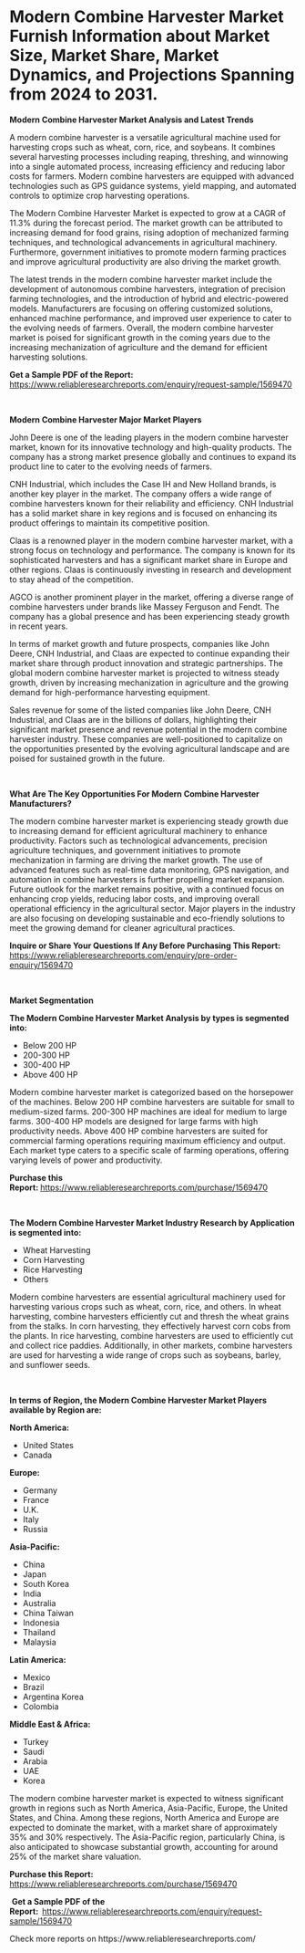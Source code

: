 <p><h1>Modern Combine Harvester Market Furnish Information about Market Size, Market Share, Market Dynamics, and Projections Spanning from 2024 to 2031.</h1></p><p><strong>Modern Combine Harvester Market Analysis and Latest Trends</strong></p>
<p><p>A modern combine harvester is a versatile agricultural machine used for harvesting crops such as wheat, corn, rice, and soybeans. It combines several harvesting processes including reaping, threshing, and winnowing into a single automated process, increasing efficiency and reducing labor costs for farmers. Modern combine harvesters are equipped with advanced technologies such as GPS guidance systems, yield mapping, and automated controls to optimize crop harvesting operations.</p><p>The Modern Combine Harvester Market is expected to grow at a CAGR of 11.3% during the forecast period. The market growth can be attributed to increasing demand for food grains, rising adoption of mechanized farming techniques, and technological advancements in agricultural machinery. Furthermore, government initiatives to promote modern farming practices and improve agricultural productivity are also driving the market growth.</p><p>The latest trends in the modern combine harvester market include the development of autonomous combine harvesters, integration of precision farming technologies, and the introduction of hybrid and electric-powered models. Manufacturers are focusing on offering customized solutions, enhanced machine performance, and improved user experience to cater to the evolving needs of farmers. Overall, the modern combine harvester market is poised for significant growth in the coming years due to the increasing mechanization of agriculture and the demand for efficient harvesting solutions.</p></p>
<p><strong>Get a Sample PDF of the Report:&nbsp;</strong> <a href="https://www.reliableresearchreports.com/enquiry/request-sample/1569470">https://www.reliableresearchreports.com/enquiry/request-sample/1569470</a></p>
<p>&nbsp;</p>
<p><strong>Modern Combine Harvester Major Market Players</strong></p>
<p><p>John Deere is one of the leading players in the modern combine harvester market, known for its innovative technology and high-quality products. The company has a strong market presence globally and continues to expand its product line to cater to the evolving needs of farmers.</p><p>CNH Industrial, which includes the Case IH and New Holland brands, is another key player in the market. The company offers a wide range of combine harvesters known for their reliability and efficiency. CNH Industrial has a solid market share in key regions and is focused on enhancing its product offerings to maintain its competitive position.</p><p>Claas is a renowned player in the modern combine harvester market, with a strong focus on technology and performance. The company is known for its sophisticated harvesters and has a significant market share in Europe and other regions. Claas is continuously investing in research and development to stay ahead of the competition.</p><p>AGCO is another prominent player in the market, offering a diverse range of combine harvesters under brands like Massey Ferguson and Fendt. The company has a global presence and has been experiencing steady growth in recent years.</p><p>In terms of market growth and future prospects, companies like John Deere, CNH Industrial, and Claas are expected to continue expanding their market share through product innovation and strategic partnerships. The global modern combine harvester market is projected to witness steady growth, driven by increasing mechanization in agriculture and the growing demand for high-performance harvesting equipment.</p><p>Sales revenue for some of the listed companies like John Deere, CNH Industrial, and Claas are in the billions of dollars, highlighting their significant market presence and revenue potential in the modern combine harvester industry. These companies are well-positioned to capitalize on the opportunities presented by the evolving agricultural landscape and are poised for sustained growth in the future.</p></p>
<p>&nbsp;</p>
<p><strong>What Are The Key Opportunities For Modern Combine Harvester Manufacturers?</strong></p>
<p><p>The modern combine harvester market is experiencing steady growth due to increasing demand for efficient agricultural machinery to enhance productivity. Factors such as technological advancements, precision agriculture techniques, and government initiatives to promote mechanization in farming are driving the market growth. The use of advanced features such as real-time data monitoring, GPS navigation, and automation in combine harvesters is further propelling market expansion. Future outlook for the market remains positive, with a continued focus on enhancing crop yields, reducing labor costs, and improving overall operational efficiency in the agricultural sector. Major players in the industry are also focusing on developing sustainable and eco-friendly solutions to meet the growing demand for cleaner agricultural practices.</p></p>
<p><strong>Inquire or Share Your Questions If Any Before Purchasing This Report:</strong> <a href="https://www.reliableresearchreports.com/enquiry/pre-order-enquiry/1569470">https://www.reliableresearchreports.com/enquiry/pre-order-enquiry/1569470</a></p>
<p>&nbsp;</p>
<p><strong>Market Segmentation</strong></p>
<p><strong>The Modern Combine Harvester Market Analysis by types is segmented into:</strong></p>
<p><ul><li>Below 200 HP</li><li>200-300 HP</li><li>300-400 HP</li><li>Above 400 HP</li></ul></p>
<p><p>Modern combine harvester market is categorized based on the horsepower of the machines. Below 200 HP combine harvesters are suitable for small to medium-sized farms. 200-300 HP machines are ideal for medium to large farms. 300-400 HP models are designed for large farms with high productivity needs. Above 400 HP combine harvesters are suited for commercial farming operations requiring maximum efficiency and output. Each market type caters to a specific scale of farming operations, offering varying levels of power and productivity.</p></p>
<p><strong>Purchase this Report:&nbsp;</strong><a href="https://www.reliableresearchreports.com/purchase/1569470">https://www.reliableresearchreports.com/purchase/1569470</a></p>
<p>&nbsp;</p>
<p><strong>The Modern Combine Harvester Market Industry Research by Application is segmented into:</strong></p>
<p><ul><li>Wheat Harvesting</li><li>Corn Harvesting</li><li>Rice Harvesting</li><li>Others</li></ul></p>
<p><p>Modern combine harvesters are essential agricultural machinery used for harvesting various crops such as wheat, corn, rice, and others. In wheat harvesting, combine harvesters efficiently cut and thresh the wheat grains from the stalks. In corn harvesting, they effectively harvest corn cobs from the plants. In rice harvesting, combine harvesters are used to efficiently cut and collect rice paddies. Additionally, in other markets, combine harvesters are used for harvesting a wide range of crops such as soybeans, barley, and sunflower seeds.</p></p>
<p>&nbsp;</p>
<p><strong>In terms of Region, the Modern Combine Harvester Market Players available by Region are:</strong></p>
<p>
    <p> <strong> North America: </strong>
        <ul>
            <li>United States</li>
            <li>Canada</li>
        </ul>
        </p> 
    <p> <strong> Europe: </strong>
        <ul>
            <li>Germany</li>
            <li>France</li>
            <li>U.K.</li>
            <li>Italy</li>
            <li>Russia</li>
        </ul>
        </p> 
    <p> <strong> Asia-Pacific: </strong>
        <ul>
            <li>China</li>
            <li>Japan</li>
            <li>South Korea</li>
            <li>India</li>
            <li>Australia</li>
            <li>China Taiwan</li>
            <li>Indonesia</li>
            <li>Thailand</li>
            <li>Malaysia</li>
        </ul>
        </p> 
    <p> <strong> Latin America: </strong>
        <ul>
            <li>Mexico</li>
            <li>Brazil</li>
            <li>Argentina Korea</li>
            <li>Colombia</li>
        </ul>
        </p> 
    <p> <strong> Middle East & Africa: </strong>
        <ul>
            <li>Turkey</li>
            <li>Saudi</li>
            <li>Arabia</li>
            <li>UAE</li>
            <li>Korea</li>
        </ul>
    </p>
    </p>
<p><p>The modern combine harvester market is expected to witness significant growth in regions such as North America, Asia-Pacific, Europe, the United States, and China. Among these regions, North America and Europe are expected to dominate the market, with a market share of approximately 35% and 30% respectively. The Asia-Pacific region, particularly China, is also anticipated to showcase substantial growth, accounting for around 25% of the market share valuation.</p></p>
<p><strong>Purchase this Report: </strong><a href="https://www.reliableresearchreports.com/purchase/1569470">https://www.reliableresearchreports.com/purchase/1569470</a></p>
<p>&nbsp;<strong>Get a Sample PDF of the Report:&nbsp;&nbsp;</strong><a href="https://www.reliableresearchreports.com/enquiry/request-sample/1569470">https://www.reliableresearchreports.com/enquiry/request-sample/1569470</a></p>
<p><strong></strong></p>
<p>Check more reports on https://www.reliableresearchreports.com/</p>